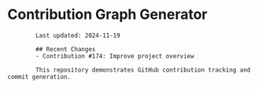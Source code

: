 # Contribution Graph Generator
            
            Last updated: 2024-11-19
            
            ## Recent Changes
            - Contribution #174: Improve project overview
            
            This repository demonstrates GitHub contribution tracking and commit generation.
        